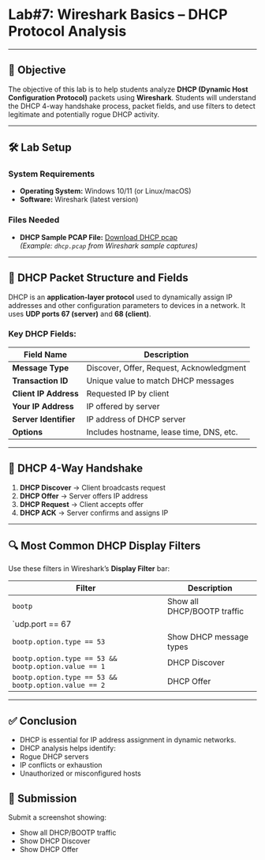 # **Lab#7: Wireshark Basics – DHCP Protocol Analysis**

---

## 🎯 **Objective**  
The objective of this lab is to help students analyze **DHCP (Dynamic Host Configuration Protocol)** packets using **Wireshark**. Students will understand the DHCP 4-way handshake process, packet fields, and use filters to detect legitimate and potentially rogue DHCP activity.

---

## 🛠️ **Lab Setup**

### **System Requirements**
- **Operating System:** Windows 10/11 (or Linux/macOS)
- **Software:** Wireshark (latest version)

### **Files Needed**
- **DHCP Sample PCAP File:** [Download DHCP pcap](https://wiki.wireshark.org/SampleCaptures#DHCP)  
  *(Example: `dhcp.pcap` from Wireshark sample captures)*

---

## 📘 **DHCP Packet Structure and Fields**

DHCP is an **application-layer protocol** used to dynamically assign IP addresses and other configuration parameters to devices in a network. It uses **UDP ports 67 (server)** and **68 (client)**.

### **Key DHCP Fields:**

| Field Name            | Description                                 |
|------------------------|---------------------------------------------|
| **Message Type**       | Discover, Offer, Request, Acknowledgment    |
| **Transaction ID**     | Unique value to match DHCP messages         |
| **Client IP Address**  | Requested IP by client                      |
| **Your IP Address**    | IP offered by server                        |
| **Server Identifier**  | IP address of DHCP server                   |
| **Options**            | Includes hostname, lease time, DNS, etc.    |

---

## 🔄 **DHCP 4-Way Handshake**

1. **DHCP Discover** → Client broadcasts request  
2. **DHCP Offer** → Server offers IP address  
3. **DHCP Request** → Client accepts offer  
4. **DHCP ACK** → Server confirms and assigns IP  

---

## 🔍 **Most Common DHCP Display Filters**

Use these filters in Wireshark’s **Display Filter** bar:

| Filter                         | Description                          |
|--------------------------------|--------------------------------------|
| `bootp`                        | Show all DHCP/BOOTP traffic          |
| `udp.port == 67 || udp.port == 68` | DHCP traffic by port           |
| `bootp.option.type == 53`      | Show DHCP message types              |
| `bootp.option.type == 53 && bootp.option.value == 1` | DHCP Discover |
| `bootp.option.type == 53 && bootp.option.value == 2` | DHCP Offer    |

---

## ✅ Conclusion
- DHCP is essential for IP address assignment in dynamic networks.
- DHCP analysis helps identify:
 - Rogue DHCP servers
 - IP conflicts or exhaustion
 - Unauthorized or misconfigured hosts

## 📸 Submission
Submit a screenshot showing:
- Show all DHCP/BOOTP traffic
- Show  DHCP Discover
- Show DHCP Offer
